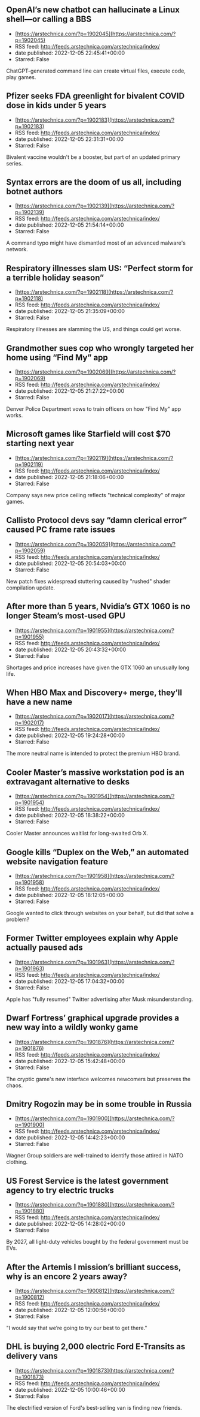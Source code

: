 ## OpenAI’s new chatbot can hallucinate a Linux shell—or calling a BBS
 - [https://arstechnica.com/?p=1902045](https://arstechnica.com/?p=1902045)
 - RSS feed: http://feeds.arstechnica.com/arstechnica/index/
 - date published: 2022-12-05 22:45:41+00:00
 - Starred: False

ChatGPT-generated command line can create virtual files, execute code, play games.

## Pfizer seeks FDA greenlight for bivalent COVID dose in kids under 5 years
 - [https://arstechnica.com/?p=1902183](https://arstechnica.com/?p=1902183)
 - RSS feed: http://feeds.arstechnica.com/arstechnica/index/
 - date published: 2022-12-05 22:31:31+00:00
 - Starred: False

Bivalent vaccine wouldn't be a booster, but part of an updated primary series.

## Syntax errors are the doom of us all, including botnet authors
 - [https://arstechnica.com/?p=1902139](https://arstechnica.com/?p=1902139)
 - RSS feed: http://feeds.arstechnica.com/arstechnica/index/
 - date published: 2022-12-05 21:54:14+00:00
 - Starred: False

A command typo might have dismantled most of an advanced malware's network.

## Respiratory illnesses slam US: “Perfect storm for a terrible holiday season”
 - [https://arstechnica.com/?p=1902118](https://arstechnica.com/?p=1902118)
 - RSS feed: http://feeds.arstechnica.com/arstechnica/index/
 - date published: 2022-12-05 21:35:09+00:00
 - Starred: False

Respiratory illnesses are slamming the US, and things could get worse.

## Grandmother sues cop who wrongly targeted her home using “Find My” app
 - [https://arstechnica.com/?p=1902069](https://arstechnica.com/?p=1902069)
 - RSS feed: http://feeds.arstechnica.com/arstechnica/index/
 - date published: 2022-12-05 21:27:22+00:00
 - Starred: False

Denver Police Department vows to train officers on how "Find My" app works.

## Microsoft games like Starfield will cost $70 starting next year
 - [https://arstechnica.com/?p=1902119](https://arstechnica.com/?p=1902119)
 - RSS feed: http://feeds.arstechnica.com/arstechnica/index/
 - date published: 2022-12-05 21:18:06+00:00
 - Starred: False

Company says new price ceiling reflects "technical complexity" of major games.

## Callisto Protocol devs say “damn clerical error” caused PC frame rate issues
 - [https://arstechnica.com/?p=1902059](https://arstechnica.com/?p=1902059)
 - RSS feed: http://feeds.arstechnica.com/arstechnica/index/
 - date published: 2022-12-05 20:54:03+00:00
 - Starred: False

New patch fixes widespread stuttering caused by "rushed" shader compilation update.

## After more than 5 years, Nvidia’s GTX 1060 is no longer Steam’s most-used GPU
 - [https://arstechnica.com/?p=1901955](https://arstechnica.com/?p=1901955)
 - RSS feed: http://feeds.arstechnica.com/arstechnica/index/
 - date published: 2022-12-05 20:43:32+00:00
 - Starred: False

Shortages and price increases have given the GTX 1060 an unusually long life.

## When HBO Max and Discovery+ merge, they’ll have a new name
 - [https://arstechnica.com/?p=1902017](https://arstechnica.com/?p=1902017)
 - RSS feed: http://feeds.arstechnica.com/arstechnica/index/
 - date published: 2022-12-05 19:24:28+00:00
 - Starred: False

The more neutral name is intended to protect the premium HBO brand.

## Cooler Master’s massive workstation pod is an extravagant alternative to desks
 - [https://arstechnica.com/?p=1901954](https://arstechnica.com/?p=1901954)
 - RSS feed: http://feeds.arstechnica.com/arstechnica/index/
 - date published: 2022-12-05 18:38:22+00:00
 - Starred: False

Cooler Master announces waitlist for long-awaited Orb X.

## Google kills “Duplex on the Web,” an automated website navigation feature
 - [https://arstechnica.com/?p=1901958](https://arstechnica.com/?p=1901958)
 - RSS feed: http://feeds.arstechnica.com/arstechnica/index/
 - date published: 2022-12-05 18:12:05+00:00
 - Starred: False

Google wanted to click through websites on your behalf, but did that solve a problem?

## Former Twitter employees explain why Apple actually paused ads
 - [https://arstechnica.com/?p=1901963](https://arstechnica.com/?p=1901963)
 - RSS feed: http://feeds.arstechnica.com/arstechnica/index/
 - date published: 2022-12-05 17:04:32+00:00
 - Starred: False

Apple has "fully resumed" Twitter advertising after Musk misunderstanding.

## Dwarf Fortress’ graphical upgrade provides a new way into a wildly wonky game
 - [https://arstechnica.com/?p=1901876](https://arstechnica.com/?p=1901876)
 - RSS feed: http://feeds.arstechnica.com/arstechnica/index/
 - date published: 2022-12-05 15:42:48+00:00
 - Starred: False

The cryptic game's new interface welcomes newcomers but preserves the chaos.

## Dmitry Rogozin may be in some trouble in Russia
 - [https://arstechnica.com/?p=1901900](https://arstechnica.com/?p=1901900)
 - RSS feed: http://feeds.arstechnica.com/arstechnica/index/
 - date published: 2022-12-05 14:42:23+00:00
 - Starred: False

Wagner Group soldiers are well-trained to identify those attired in NATO clothing.

## US Forest Service is the latest government agency to try electric trucks
 - [https://arstechnica.com/?p=1901880](https://arstechnica.com/?p=1901880)
 - RSS feed: http://feeds.arstechnica.com/arstechnica/index/
 - date published: 2022-12-05 14:28:02+00:00
 - Starred: False

By 2027, all light-duty vehicles bought by the federal government must be EVs.

## After the Artemis I mission’s brilliant success, why is an encore 2 years away?
 - [https://arstechnica.com/?p=1900812](https://arstechnica.com/?p=1900812)
 - RSS feed: http://feeds.arstechnica.com/arstechnica/index/
 - date published: 2022-12-05 12:00:56+00:00
 - Starred: False

"I would say that we’re going to try our best to get there."

## DHL is buying 2,000 electric Ford E-Transits as delivery vans
 - [https://arstechnica.com/?p=1901873](https://arstechnica.com/?p=1901873)
 - RSS feed: http://feeds.arstechnica.com/arstechnica/index/
 - date published: 2022-12-05 10:00:46+00:00
 - Starred: False

The electrified version of Ford's best-selling van is finding new friends.

